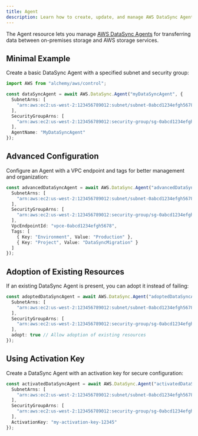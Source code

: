 ```yaml
---
title: Agent
description: Learn how to create, update, and manage AWS DataSync Agents using Alchemy Cloud Control.
---
```


The Agent resource lets you manage [AWS DataSync Agents](https://docs.aws.amazon.com/datasync/latest/userguide/) for transferring data between on-premises storage and AWS storage services.

## Minimal Example

Create a basic DataSync Agent with a specified subnet and security group:

```ts
import AWS from "alchemy/aws/control";

const dataSyncAgent = await AWS.DataSync.Agent("myDataSyncAgent", {
  SubnetArns: [
    "arn:aws:ec2:us-west-2:123456789012:subnet/subnet-0abcd1234efgh5678"
  ],
  SecurityGroupArns: [
    "arn:aws:ec2:us-west-2:123456789012:security-group/sg-0abcd1234efgh5678"
  ],
  AgentName: "MyDataSyncAgent"
});
```

## Advanced Configuration

Configure an Agent with a VPC endpoint and tags for better management and organization:

```ts
const advancedDataSyncAgent = await AWS.DataSync.Agent("advancedDataSyncAgent", {
  SubnetArns: [
    "arn:aws:ec2:us-west-2:123456789012:subnet/subnet-0abcd1234efgh5678"
  ],
  SecurityGroupArns: [
    "arn:aws:ec2:us-west-2:123456789012:security-group/sg-0abcd1234efgh5678"
  ],
  VpcEndpointId: "vpce-0abcd1234efgh5678",
  Tags: [
    { Key: "Environment", Value: "Production" },
    { Key: "Project", Value: "DataSyncMigration" }
  ]
});
```

## Adoption of Existing Resources

If an existing DataSync Agent is present, you can adopt it instead of failing:

```ts
const adoptedDataSyncAgent = await AWS.DataSync.Agent("adoptedDataSyncAgent", {
  SubnetArns: [
    "arn:aws:ec2:us-west-2:123456789012:subnet/subnet-0abcd1234efgh5678"
  ],
  SecurityGroupArns: [
    "arn:aws:ec2:us-west-2:123456789012:security-group/sg-0abcd1234efgh5678"
  ],
  adopt: true // Allow adoption of existing resources
});
```

## Using Activation Key

Create a DataSync Agent with an activation key for secure configuration:

```ts
const activatedDataSyncAgent = await AWS.DataSync.Agent("activatedDataSyncAgent", {
  SubnetArns: [
    "arn:aws:ec2:us-west-2:123456789012:subnet/subnet-0abcd1234efgh5678"
  ],
  SecurityGroupArns: [
    "arn:aws:ec2:us-west-2:123456789012:security-group/sg-0abcd1234efgh5678"
  ],
  ActivationKey: "my-activation-key-12345"
});
```